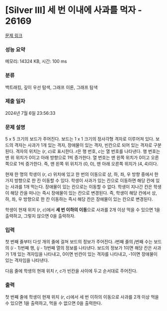 # [Silver III] 세 번 이내에 사과를 먹자 - 26169 

[문제 링크](https://www.acmicpc.net/problem/26169) 

### 성능 요약

메모리: 14324 KB, 시간: 100 ms

### 분류

백트래킹, 깊이 우선 탐색, 그래프 이론, 그래프 탐색

### 제출 일자

2024년 7월 6일 23:56:33

### 문제 설명

<p>5 x 5 크기의 보드가 주어진다. 보드는 1 x 1 크기의 정사각형 격자로 이루어져 있다. 보드의 격자는 사과가 1개 있는 격자, 장애물이 있는 격자, 빈칸으로 되어 있는 격자로 구분된다. 격자의 위치는 (<em>r</em>, <em>c</em>)로 표시한다. <em>r</em>은 행 번호, <em>c</em>는 열 번호를 나타낸다. 행 번호는 맨 위 위치가 0이고 아래 방향으로 1씩 증가한다. 열 번호는 맨 왼쪽 위치가 0이고 오른쪽으로 1씩 증가한다. 즉, 맨 왼쪽 위 위치가 (0, 0), 맨 아래 오른쪽 위치가 (4, 4)이다.</p>

<p>현재 한 명의 학생이 (<em>r</em>, <em>c</em>) 위치에 있고 한 번의 이동으로 상, 하, 좌, 우 방향 중에서 한가지 방향으로 한 칸 이동할 수 있다. 학생이 사과가 있는 칸으로 이동하면 해당 칸에 있는 사과를 1개 먹는다. 장애물이 있는 칸으로는 이동할 수 없다. 학생이 지나간 칸은 학생이 해당 칸을 떠나는 즉시 장애물이 있는 칸으로 변경된다. 즉, 학생이 해당 칸에서 상, 하, 좌, 우 방향으로 한 칸 이동하는 즉시 해당 칸은 장애물이 있는 칸으로 변경된다.</p>

<p>학생이 현재 위치 (<em>r</em>, <em>c</em>)에서 <strong>세 번 이하의 이동</strong>으로 사과를 2개 이상 먹을 수 있으면 1을 출력하고, 그렇지 않으면 0을 출력하자.</p>

### 입력 

 <p>첫 번째 줄부터 다섯 개의 줄에 걸쳐 보드의 정보가 주어진다. <em>i</em>번째 줄의 <em>j</em>번째 수는 보드의 (<em>i</em> - 1)번째 행, (<em>j</em> - 1)번째 열의 정보를 나타낸다. 보드의 정보가 1이면 해당 칸은 사과가 1개 있는 격자임을 나타내고, 0이면 빈칸이 있는 격자를 나타내고, -1이면 장애물이 있는 격자임을 나타낸다.</p>

<p>다음 줄에 학생의 현재 위치 <em>r</em>, <em>c</em>가 빈칸을 사이에 두고 순서대로 주어진다.</p>

### 출력 

 <p>첫 번째 줄에 학생이 현재 위치 (<em>r</em>, <em>c</em>)에서 세 번 이하의 이동으로 사과를 2개 이상 먹을 수 있으면 1을 출력하고, 먹을 수 없으면 0을 출력한다.</p>

